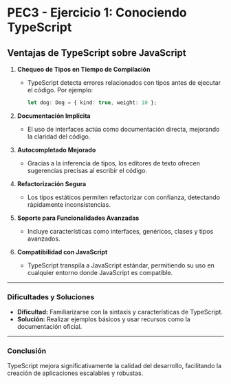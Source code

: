 # PEC3 - Ejercicio 1: Conociendo TypeScript

## Ventajas de TypeScript sobre JavaScript

1. **Chequeo de Tipos en Tiempo de Compilación**
   - TypeScript detecta errores relacionados con tipos antes de ejecutar el código. Por ejemplo:
     ```typescript
     let dog: Dog = { kind: true, weight: 10 };
     ```

2. **Documentación Implícita**
   - El uso de interfaces actúa como documentación directa, mejorando la claridad del código.

3. **Autocompletado Mejorado**
   - Gracias a la inferencia de tipos, los editores de texto ofrecen sugerencias precisas al escribir el código.

4. **Refactorización Segura**
   - Los tipos estáticos permiten refactorizar con confianza, detectando rápidamente inconsistencias.

5. **Soporte para Funcionalidades Avanzadas**
   - Incluye características como interfaces, genéricos, clases y tipos avanzados.

6. **Compatibilidad con JavaScript**
   - TypeScript transpila a JavaScript estándar, permitiendo su uso en cualquier entorno donde JavaScript es compatible.

---

### Dificultades y Soluciones
- **Dificultad:** Familiarizarse con la sintaxis y características de TypeScript.
- **Solución:** Realizar ejemplos básicos y usar recursos como la documentación oficial.

---

### Conclusión
TypeScript mejora significativamente la calidad del desarrollo, facilitando la creación de aplicaciones escalables y robustas.